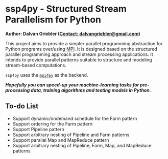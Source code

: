 # ssp4py - Structured Stream Parallelism for Python

**Author: Dalvan Griebler ([Contact: dalvangriebler@gmail.com](mailto:dalvangriebler@gmail.com))**


This project aims to provide a simpler parallel programming abstraction for Python programs over/using [MPI](https://www.open-mpi.org/). 
It is designed based on the structured parallel programming approach and stream processing applications.
It intends to provide parallel patterns suitable to structure and modeling stream-based computations.

`ssp4py` uses the [`mpi4py`](https://mpi4py.readthedocs.io/) as the backend. 


**_Hopefully you can speed-up your machine-learning tasks for pre-processing data, training algorithms and testing models in Python._**

## To-do List

- Support dynamic/ondemand schedule for the Farm pattern
- Support ordering for the Farm pattern
- Support Pipeline pattern
- Support arbitrary nesting of Pipeline and Farm patterns
- Support parallel Map and MapReduce pattern
- Support arbitrary nesting of Pipeline, Farm, Map, and MapReduce patterns
